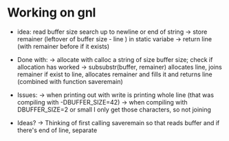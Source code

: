 
# Working on gnl

* idea:
	read buffer size
	search up to newline or end of string
	-> store remainer (leftover of buffer size - line ) in static variabe
	-> return line (with remainer before if it exists)

* Done with:
  -> allocate with calloc a string of size buffer size; check if allocation has worked
  -> subsubstr(buffer, remainer) allocates line, joins remainer if exist to line, allocates remainer and fills it and returns line (combined with function saveremain)

* Issues:
  -> when printing out with write is printing whole line (that was compiling with -DBUFFER_SIZE=42)
  -> when compiling with DBUFFER_SIZE=2 or small I only get those characters, so not joining

 * Ideas?
  -> Thinking of first calling saveremain so that reads buffer and if there's end of line, separate
